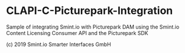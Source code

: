 # CLAPI-C-Picturepark-Integration
Sample of integrating Smint.io with Picturepark DAM using the Smint.io Content Licensing Consumer API and the Picturepark SDK

(c) 2019 Smint.io Smarter Interfaces GmbH